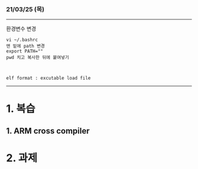 ### 21/03/25 (목)
----------------------------


환경변수 변경

```
vi ~/.bashrc
맨 밑에 path 변경
export PATH=""
pwd 치고 복사한 뒤에 붙여넣기



elf format : excutable load file
```
----------------------------
# 1. 복습

## 1. ARM cross compiler 

# 2. 과제